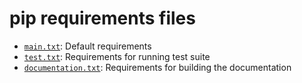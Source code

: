 # pip requirements files
- [`main.txt`](main.txt): Default requirements
- [`test.txt`](test.txt): Requirements for running test suite
- [`documentation.txt`](documentation.txt): Requirements for building the
  documentation
